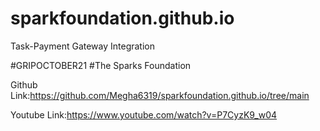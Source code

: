 # sparkfoundation.github.io

Task-Payment Gateway Integration

#GRIPOCTOBER21 #The Sparks Foundation

Github Link:https://github.com/Megha6319/sparkfoundation.github.io/tree/main

Youtube Link:https://www.youtube.com/watch?v=P7CyzK9_w04
